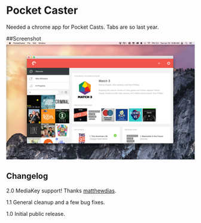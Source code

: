 Pocket Caster
======

Needed a chrome app for Pocket Casts. Tabs are so last year.

##Screenshot
![Screenshot](assets/pocketcaster_window.png)

Changelog
------------

2.0 MediaKey support! Thanks [matthewdias](https://github.com/matthewdias).

1.1 General cleanup and a few bug fixes.  

1.0 Initial public release.